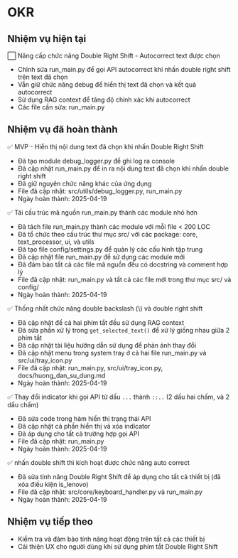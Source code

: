 # OKR

## Nhiệm vụ hiện tại

⬜ Nâng cấp chức năng Double Right Shift - Autocorrect text được chọn

-   Chỉnh sửa run_main.py để gọi API autocorrect khi nhấn double right shift trên text đã chọn
-   Vẫn giữ chức năng debug để hiển thị text đã chọn và kết quả autocorrect
-   Sử dụng RAG context để tăng độ chính xác khi autocorrect
-   Các file cần sửa: run_main.py

## Nhiệm vụ đã hoàn thành

✅ MVP - Hiển thị nội dung text đã chọn khi nhấn Double Right Shift

-   Đã tạo module debug_logger.py để ghi log ra console
-   Đã cập nhật run_main.py để in ra nội dung text đã chọn khi nhấn double right shift
-   Đã giữ nguyên chức năng khác của ứng dụng
-   File đã cập nhật: src/utils/debug_logger.py, run_main.py
-   Ngày hoàn thành: 2025-04-19

✅ Tái cấu trúc mã nguồn run_main.py thành các module nhỏ hơn

-   Đã tách file run_main.py thành các module với mỗi file < 200 LOC
-   Đã tổ chức theo cấu trúc thư mục src/ với các package: core, text_processor, ui, và utils
-   Đã tạo file config/settings.py để quản lý các cấu hình tập trung
-   Đã cập nhật file run_main.py để sử dụng các module mới
-   Đã đảm bảo tất cả các file mã nguồn đều có docstring và comment hợp lý
-   File đã cập nhật: run_main.py và tất cả các file mới trong thư mục src/ và config/
-   Ngày hoàn thành: 2025-04-19

✅ Thống nhất chức năng double backslash (\\) và double right shift

-   Đã cập nhật để cả hai phím tắt đều sử dụng RAG context
-   Đã sửa phần xử lý trong `get_selected_text()` để xử lý giống nhau giữa 2 phím tắt
-   Đã cập nhật tài liệu hướng dẫn sử dụng để phản ánh thay đổi
-   Đã cập nhật menu trong system tray ở cả hai file run_main.py và src/ui/tray_icon.py
-   File đã cập nhật: run_main.py, src/ui/tray_icon.py, docs/huong_dan_su_dung.md
-   Ngày hoàn thành: 2025-04-19

✅ Thay đổi indicator khi gọi API từ dấu `...` thành `::..` (2 dấu hai chấm, và 2 dấu chấm)

-   Đã sửa code trong hàm hiển thị trạng thái API
-   Đã cập nhật cả phần hiển thị và xóa indicator
-   Đã áp dụng cho tất cả trường hợp gọi API
-   File đã cập nhật: run_main.py
-   Ngày hoàn thành: 2025-04-19

✅ nhấn double shift thì kích hoạt được chức năng auto correct

-   Đã sửa tính năng Double Right Shift để áp dụng cho tất cả thiết bị (đã xóa điều kiện is_lenovo)
-   File đã cập nhật: src/core/keyboard_handler.py và run_main.py
-   Ngày hoàn thành: 2025-04-19

## Nhiệm vụ tiếp theo

-   Kiểm tra và đảm bảo tính năng hoạt động trên tất cả các thiết bị
-   Cải thiện UX cho người dùng khi sử dụng phím tắt Double Right Shift
